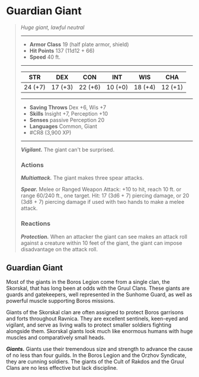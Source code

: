 # Guardian Giant
>*Huge giant, lawful neutral*
>___
>- **Armor Class** 19 (half plate armor, shield)
>- **Hit Points** 137 (11d12 + 66)
>- **Speed** 40 ft.
>___
>|STR|DEX|CON|INT|WIS|CHA|
>|:---:|:---:|:---:|:---:|:---:|:---:|
>|24 (+7)|17 (+3)|22 (+6)|10 (+0)|18 (+4)|12 (+1)|
>___
>- **Saving Throws** Dex +6, Wis +7
>- **Skills** Insight +7, Perception +10
>- **Senses** passive Perception 20
>- **Languages** Common, Giant
>- #CR8 (3,900 XP)
>___
>***Vigilant.*** The giant can't be surprised.  
>
>### Actions
>***Multiattack.*** The giant makes three spear attacks.  
>
>***Spear.*** Melee  or Ranged Weapon Attack: +10 to hit, reach 10 ft. or range 60/240 ft., one target. Hit: 17 (3d6 + 7) piercing damage, or 20 (3d8 + 7) piercing damage if used with two hands to make a melee attack.  
>
>### Reactions
>***Protection.*** When an attacker the giant can see makes an attack roll against a creature within 10 feet of the giant, the giant can impose disadvantage on the attack roll.

## Guardian Giant

Most of the giants in the Boros Legion come from a single clan, the Skorskal, that has long been at odds with the Gruul Clans. These giants are guards and gatekeepers, well represented in the Sunhome Guard, as well as powerful muscle supporting Boros missions.

Giants of the Skorskal clan are often assigned to protect Boros garrisons and forts throughout Ravnica. They are excellent sentinels, keen-eyed and vigilant, and serve as living walls to protect smaller soldiers fighting alongside them. Skorskal giants look much like enormous humans with huge muscles and comparatively small heads.

***Giants.*** Giants use their tremendous size and strength to advance the cause of no less than four guilds. In the Boros Legion and the Orzhov Syndicate, they are cunning soldiers. The giants of the Cult of Rakdos and the Gruul Clans are no less effective but lack discipline.